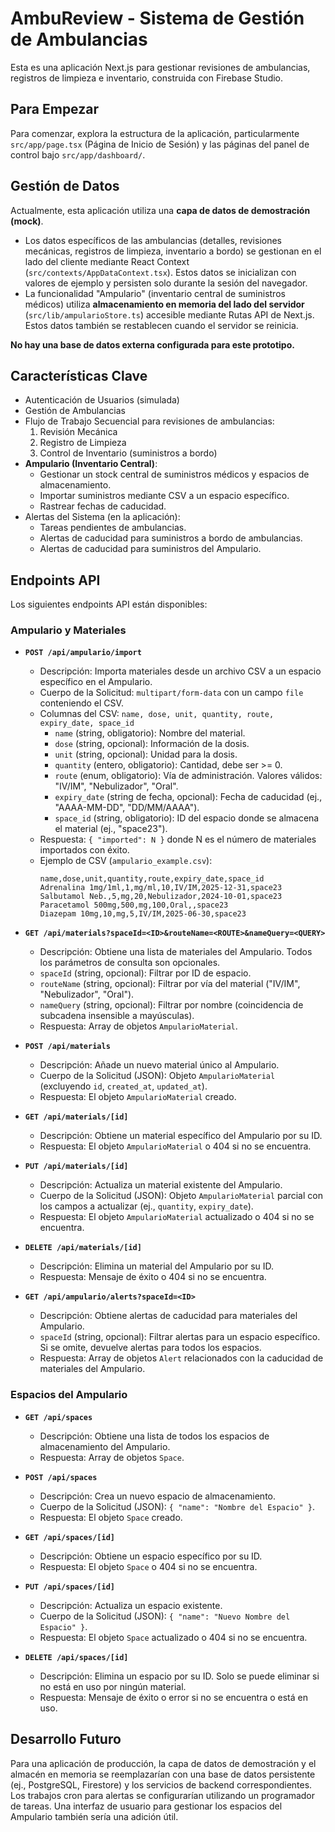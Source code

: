 # AmbuReview - Sistema de Gestión de Ambulancias

Esta es una aplicación Next.js para gestionar revisiones de ambulancias, registros de limpieza e inventario, construida con Firebase Studio.

## Para Empezar

Para comenzar, explora la estructura de la aplicación, particularmente `src/app/page.tsx` (Página de Inicio de Sesión) y las páginas del panel de control bajo `src/app/dashboard/`.

## Gestión de Datos

Actualmente, esta aplicación utiliza una **capa de datos de demostración (mock)**.
- Los datos específicos de las ambulancias (detalles, revisiones mecánicas, registros de limpieza, inventario a bordo) se gestionan en el lado del cliente mediante React Context (`src/contexts/AppDataContext.tsx`). Estos datos se inicializan con valores de ejemplo y persisten solo durante la sesión del navegador.
- La funcionalidad "Ampulario" (inventario central de suministros médicos) utiliza **almacenamiento en memoria del lado del servidor** (`src/lib/ampularioStore.ts`) accesible mediante Rutas API de Next.js. Estos datos también se restablecen cuando el servidor se reinicia.

**No hay una base de datos externa configurada para este prototipo.**

## Características Clave

- Autenticación de Usuarios (simulada)
- Gestión de Ambulancias
- Flujo de Trabajo Secuencial para revisiones de ambulancias:
    1. Revisión Mecánica
    2. Registro de Limpieza
    3. Control de Inventario (suministros a bordo)
- **Ampulario (Inventario Central)**:
    - Gestionar un stock central de suministros médicos y espacios de almacenamiento.
    - Importar suministros mediante CSV a un espacio específico.
    - Rastrear fechas de caducidad.
- Alertas del Sistema (en la aplicación):
    - Tareas pendientes de ambulancias.
    - Alertas de caducidad para suministros a bordo de ambulancias.
    - Alertas de caducidad para suministros del Ampulario.

## Endpoints API

Los siguientes endpoints API están disponibles:

### Ampulario y Materiales

- **`POST /api/ampulario/import`**
    - Descripción: Importa materiales desde un archivo CSV a un espacio específico en el Ampulario.
    - Cuerpo de la Solicitud: `multipart/form-data` con un campo `file` conteniendo el CSV.
    - Columnas del CSV: `name, dose, unit, quantity, route, expiry_date, space_id`
        - `name` (string, obligatorio): Nombre del material.
        - `dose` (string, opcional): Información de la dosis.
        - `unit` (string, opcional): Unidad para la dosis.
        - `quantity` (entero, obligatorio): Cantidad, debe ser >= 0.
        - `route` (enum, obligatorio): Vía de administración. Valores válidos: "IV/IM", "Nebulizador", "Oral".
        - `expiry_date` (string de fecha, opcional): Fecha de caducidad (ej., "AAAA-MM-DD", "DD/MM/AAAA").
        - `space_id` (string, obligatorio): ID del espacio donde se almacena el material (ej., "space23").
    - Respuesta: `{ "imported": N }` donde N es el número de materiales importados con éxito.
    - Ejemplo de CSV (`ampulario_example.csv`):
        ```csv
        name,dose,unit,quantity,route,expiry_date,space_id
        Adrenalina 1mg/1ml,1,mg/ml,10,IV/IM,2025-12-31,space23
        Salbutamol Neb.,5,mg,20,Nebulizador,2024-10-01,space23
        Paracetamol 500mg,500,mg,100,Oral,,space23
        Diazepam 10mg,10,mg,5,IV/IM,2025-06-30,space23
        ```

- **`GET /api/materials?spaceId=<ID>&routeName=<ROUTE>&nameQuery=<QUERY>`**
    - Descripción: Obtiene una lista de materiales del Ampulario. Todos los parámetros de consulta son opcionales.
    - `spaceId` (string, opcional): Filtrar por ID de espacio.
    - `routeName` (string, opcional): Filtrar por vía del material ("IV/IM", "Nebulizador", "Oral").
    - `nameQuery` (string, opcional): Filtrar por nombre (coincidencia de subcadena insensible a mayúsculas).
    - Respuesta: Array de objetos `AmpularioMaterial`.

- **`POST /api/materials`**
    - Descripción: Añade un nuevo material único al Ampulario.
    - Cuerpo de la Solicitud (JSON): Objeto `AmpularioMaterial` (excluyendo `id`, `created_at`, `updated_at`).
    - Respuesta: El objeto `AmpularioMaterial` creado.

- **`GET /api/materials/[id]`**
    - Descripción: Obtiene un material específico del Ampulario por su ID.
    - Respuesta: El objeto `AmpularioMaterial` o 404 si no se encuentra.

- **`PUT /api/materials/[id]`**
    - Descripción: Actualiza un material existente del Ampulario.
    - Cuerpo de la Solicitud (JSON): Objeto `AmpularioMaterial` parcial con los campos a actualizar (ej., `quantity`, `expiry_date`).
    - Respuesta: El objeto `AmpularioMaterial` actualizado o 404 si no se encuentra.

- **`DELETE /api/materials/[id]`**
    - Descripción: Elimina un material del Ampulario por su ID.
    - Respuesta: Mensaje de éxito o 404 si no se encuentra.

- **`GET /api/ampulario/alerts?spaceId=<ID>`**
    - Descripción: Obtiene alertas de caducidad para materiales del Ampulario.
    - `spaceId` (string, opcional): Filtrar alertas para un espacio específico. Si se omite, devuelve alertas para todos los espacios.
    - Respuesta: Array de objetos `Alert` relacionados con la caducidad de materiales del Ampulario.

### Espacios del Ampulario

- **`GET /api/spaces`**
    - Descripción: Obtiene una lista de todos los espacios de almacenamiento del Ampulario.
    - Respuesta: Array de objetos `Space`.

- **`POST /api/spaces`**
    - Descripción: Crea un nuevo espacio de almacenamiento.
    - Cuerpo de la Solicitud (JSON): `{ "name": "Nombre del Espacio" }`.
    - Respuesta: El objeto `Space` creado.

- **`GET /api/spaces/[id]`**
    - Descripción: Obtiene un espacio específico por su ID.
    - Respuesta: El objeto `Space` o 404 si no se encuentra.

- **`PUT /api/spaces/[id]`**
    - Descripción: Actualiza un espacio existente.
    - Cuerpo de la Solicitud (JSON): `{ "name": "Nuevo Nombre del Espacio" }`.
    - Respuesta: El objeto `Space` actualizado o 404 si no se encuentra.

- **`DELETE /api/spaces/[id]`**
    - Descripción: Elimina un espacio por su ID. Solo se puede eliminar si no está en uso por ningún material.
    - Respuesta: Mensaje de éxito o error si no se encuentra o está en uso.

## Desarrollo Futuro

Para una aplicación de producción, la capa de datos de demostración y el almacén en memoria se reemplazarían con una base de datos persistente (ej., PostgreSQL, Firestore) y los servicios de backend correspondientes. Los trabajos cron para alertas se configurarían utilizando un programador de tareas. Una interfaz de usuario para gestionar los espacios del Ampulario también sería una adición útil.
